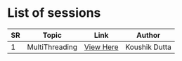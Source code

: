 # List of sessions


| SR  | Topic |  Link  | Author |
| ------------- | ------------- | ------------- | ------------- |
| 1 | MultiThreading  | [View Here](https://www.youtube.com/watch?v=LYLUrF3Irug) | Koushik Dutta |
